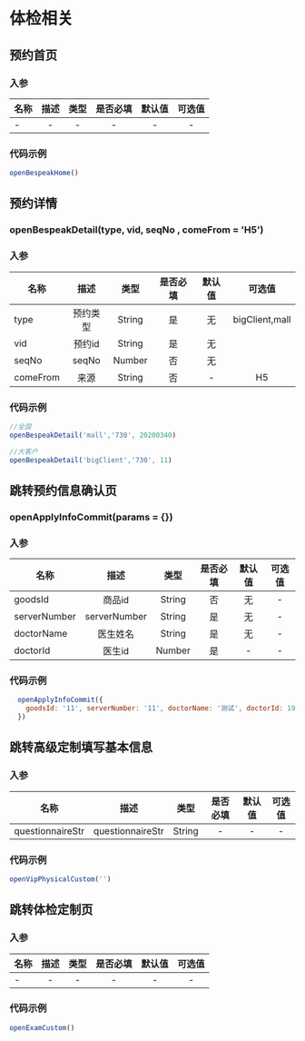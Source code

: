 # 体检相关

## 预约首页

### 入参

| 名称     |                描述                |   类型   | 是否必填 | 默认值 | 可选值 |
| --------| :--------------------------------: | :------: | :------: | :----: | :------: |
|   -     |          -          |   -  |     -    |  -    |    -   |

### 代码示例
```js
openBespeakHome()
```

## 预约详情
### openBespeakDetail(type, vid, seqNo , comeFrom = 'H5')
### 入参

| 名称     |                描述                |   类型   | 是否必填 | 默认值 | 可选值 |
| --------| :--------------------------------: | :------: | :------: | :----: | :------: |
|   type     |          预约类型          |   String  |     是    |  无    |   bigClient,mall    |
|   vid     |           预约id            |   String  |     是    |  无    |       |
|   seqNo     |         seqNo          |   Number  |     否    |  无    |       |
|   comeFrom     |          来源         |   String  |     否    |  -    |    H5   |

### 代码示例
```js
//全国
openBespeakDetail('mall','730', 20200340)

//大客户
openBespeakDetail('bigClient','730', 11)
```

## 跳转预约信息确认页
### openApplyInfoCommit(params = {})
### 入参

| 名称     |                描述                |   类型   | 是否必填 | 默认值 | 可选值 |
| --------| :--------------------------------: | :------: | :------: | :----: | :------: |
|   goodsId     |          商品id          |   String  |     否    |  无    |    -   |
|   serverNumber     |           serverNumber            |   String  |     是    |  无    |  -     |
|   doctorName     |         医生姓名          |   String  |     是    |  无    |   -    |
|   doctorId     |          医生id         |   Number  |     是    |  -    |    -   |

### 代码示例
```js
  openApplyInfoCommit({ 
    goodsId: '11', serverNumber: '11', doctorName: '测试', doctorId: 19
  })
```

## 跳转高级定制填写基本信息

### 入参

| 名称     |                描述                |   类型   | 是否必填 | 默认值 | 可选值 |
| --------| :--------------------------------: | :------: | :------: | :----: | :------: |
|   questionnaireStr     |          questionnaireStr          |   String  |     -    |  -    |    -   |

### 代码示例
```js
openVipPhysicalCustom('')
```

## 跳转体检定制页

### 入参

| 名称     |                描述                |   类型   | 是否必填 | 默认值 | 可选值 |
| --------| :--------------------------------: | :------: | :------: | :----: | :------: |
|   -     |          -          |   -  |     -    |  -    |    -   |

### 代码示例
```js
openExamCustom()
```